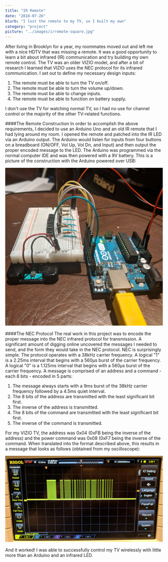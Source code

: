 ```yaml
---
title: "IR Remote"
date: "2018-07-26"
blurb: "I lost the remote to my TV, so I built my own"
category: "project"
picture: "../images/irremote-square.jpg"
---
```


After living in Brooklyn for a year, my roommates moved out and left me with a nice HDTV that was missing a remote. It was a good opportunity to learn a bit about infrared (IR) communication and try building my own remote control. The TV was an older VIZIO model, and after a bit of research I learned that VIZIO uses the NEC protocol for its infrared communication. I set out to define my necessary design inputs:
1. The remote must be able to turn the TV on/off.
2. The remote must be able to turn the volume up/down.
3. The remote must be able to change inputs.
4. The remote must be able to function on battery supply.

I don't use the TV for watching normal TV, so I had no use for channel control or the majority of the other TV-related functions.

####The Remote Construction
In order to accomplish the above requirements, I decided to use an Arduino Uno and an old IR remote that I had lying around my room. I opened the remote and patched into the IR LED via an Arduino output. The Arduino would listen for inputs from four buttons on a breadboard (ON/OFF, Vol Up, Vol Dn, and Input) and then output the proper encoded message to the LED. The Arduino was programmed via the normal computer IDE and was then powered with a 9V battery. This is a picture of the construction with the Arduino powered over USB:

![IR Remote](../images/irremote-square.jpg "IR Remote USB powered")

####The NEC Protocol
The real work in this project was to encode the proper message into the NEC infrared protocol for transmission. A significant amount of digging online uncovered the messages I needed to send, and the form they would take in the NEC protocol. NEC is surprisingly simple. The protocol operates with a 38kHz carrier frequency. A logical "1" is a 2.25ms interval that begins with a 560µs burst of the carrier frequency. A logical "0" is a 1.125ms interval that begins with a 560µs burst of the carrier frequency. A message is comprised of an address and a command - each 8 bits - encoded in 5 parts:
1. The message always starts with a 9ms burst of the 38kHz carrier frequency followed by a 4.5ms quiet interval.
2. The 8 bits of the address are transmitted with the least significant bit first.
3. The inverse of the address is transmitted.
4. The 8 bits of the command are transmitted with the least significant bit first.
5. The inverse of the command is transmitted.

For my VIZIO TV, the address was 0x04 (0xFB being the inverse of the address) and the power command was 0x08 (0xF7 being the inverse of the command. When translated into the format described above, this results in a message that looks as follows (obtained from my oscilloscope):

![NEC Protocol](../images/irremote-NEC.jpg "NEC Transmission")

And it worked! I was able to successfully control my TV wirelessly with little more than an Arduino and an infrared LED.

